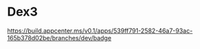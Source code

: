 # Dex3

https://build.appcenter.ms/v0.1/apps/539ff791-2582-46a7-93ac-165b378d02be/branches/dev/badge
